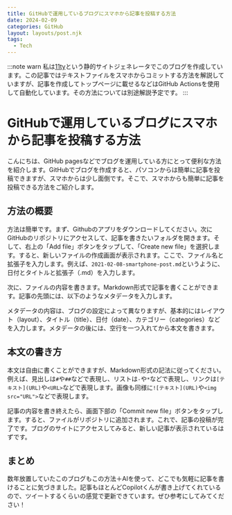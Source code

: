 ```yaml
---
title: GitHubで運用しているブログにスマホから記事を投稿する方法
date: 2024-02-09
categories: GitHub
layout: layouts/post.njk
tags:
  - Tech
---
```


:::note warn
私は[11ty](https://www.11ty.dev/)という静的サイトジェネレータでこのブログを作成しています。この記事ではテキストファイルをスマホからコミットする方法を解説していますが、記事を作成してトップページに載せるなどはGitHub Actionsを使用して自動化しています。その方法については別途解説予定です。
:::

# GitHubで運用しているブログにスマホから記事を投稿する方法

こんにちは、GitHub pagesなどでブログを運用している方にとって便利な方法を紹介します。GitHubでブログを作成すると、パソコンからは簡単に記事を投稿できますが、スマホからは少し面倒です。そこで、スマホからも簡単に記事を投稿できる方法をご紹介します。

## 方法の概要

方法は簡単です。まず、Githubのアプリをダウンロードしてください。次にGitHubのリポジトリにアクセスして、記事を書きたいフォルダを開きます。そして、右上の「Add file」ボタンをタップして、「Create new file」を選択します。すると、新しいファイルの作成画面が表示されます。ここで、ファイル名と拡張子を入力します。例えば、`2021-02-08-smartphone-post.md`というように、日付とタイトルと拡張子（.md）を入力します。

次に、ファイルの内容を書きます。Markdown形式で記事を書くことができます。記事の先頭には、以下のようなメタデータを入力します。

メタデータの内容は、ブログの設定によって異なりますが、基本的にはレイアウト（layout）、タイトル（title）、日付（date）、カテゴリー（categories）などを入力します。メタデータの後には、空行を一つ入れてから本文を書きます。

## 本文の書き方

本文は自由に書くことができますが、Markdown形式の記法に従ってください。例えば、見出しは`#`や`##`などで表現し、リストは`-`や`*`などで表現し、リンクは`[テキスト](URL)`や`<URL>`などで表現します。画像も同様に`![テキスト](URL)`や`<img src="URL">`などで表現します。

記事の内容を書き終えたら、画面下部の「Commit new file」ボタンをタップします。すると、ファイルがリポジトリに追加されます。これで、記事の投稿が完了です。ブログのサイトにアクセスしてみると、新しい記事が表示されているはずです。

## まとめ

数年放置していたこのブログもこの方法＋AIを使って、どこでも気軽に記事を書けることに気づきました。記事もほとんどCopilotくんが書き上げてくれているので、ツイートするくらいの感覚で更新できています。ぜひ参考にしてみてください！
